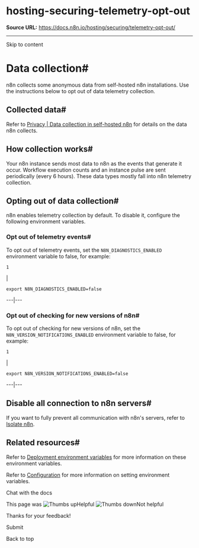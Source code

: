 # hosting-securing-telemetry-opt-out

**Source URL:** https://docs.n8n.io/hosting/securing/telemetry-opt-out/

---

Skip to content 

[ ](https://github.com/n8n-io/n8n-docs/edit/main/docs/hosting/securing/telemetry-opt-out.md "Edit this page")

# Data collection#

n8n collects some anonymous data from self-hosted n8n installations. Use the instructions below to opt out of data telemetry collection.

## Collected data#

Refer to [Privacy | Data collection in self-hosted n8n](../../../privacy-security/privacy/#data-collection-in-self-hosted-n8n) for details on the data n8n collects.

## How collection works#

Your n8n instance sends most data to n8n as the events that generate it occur. Workflow execution counts and an instance pulse are sent periodically (every 6 hours). These data types mostly fall into n8n telemetry collection.

## Opting out of data collection#

n8n enables telemetry collection by default. To disable it, configure the following environment variables.

### Opt out of telemetry events#

To opt out of telemetry events, set the `N8N_DIAGNOSTICS_ENABLED` environment variable to false, for example:
    
    
    1

| 
    
    
    export N8N_DIAGNOSTICS_ENABLED=false
      
  
---|---  
  
### Opt out of checking for new versions of n8n#

To opt out of checking for new versions of n8n, set the `N8N_VERSION_NOTIFICATIONS_ENABLED` environment variable to false, for example:
    
    
    1

| 
    
    
    export N8N_VERSION_NOTIFICATIONS_ENABLED=false
      
  
---|---  
  
## Disable all connection to n8n servers#

If you want to fully prevent all communication with n8n's servers, refer to [Isolate n8n](../../configuration/configuration-examples/isolation/).

## Related resources#

Refer to [Deployment environment variables](../../configuration/environment-variables/deployment/) for more information on these environment variables.

Refer to [Configuration](../../configuration/configuration-methods/) for more information on setting environment variables.

Chat with the docs

This page was ![Thumbs up](/_images/assets/thumb_up.png)Helpful  ![Thumbs down](/_images/assets/thumb_down.png)Not helpful 

Thanks for your feedback! 

Submit 

Back to top